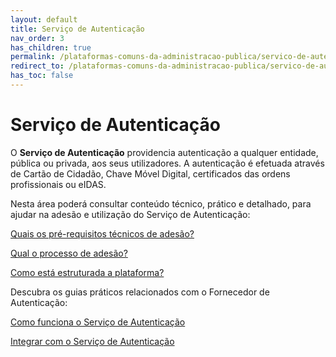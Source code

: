 ```yaml
---
layout: default
title: Serviço de Autenticação
nav_order: 3
has_children: true
permalink: /plataformas-comuns-da-administracao-publica/servico-de-autenticacao
redirect_to: /plataformas-comuns-da-administracao-publica/servico-de-autenticacao
has_toc: false
---
```




# Serviço de Autenticação

O **Serviço de Autenticação** providencia autenticação a qualquer entidade, pública ou privada, aos seus utilizadores. A autenticação é efetuada através de Cartão de Cidadão, Chave Móvel Digital, certificados das ordens profissionais ou eIDAS.

Nesta área poderá consultar conteúdo técnico, prático e detalhado, para ajudar na adesão e utilização do Serviço de Autenticação:

<a href="/plataformas-comuns-da-administracao-publica/servico-de-autenticacao/quais-os-pre-requisitos-tecnicos-de-adesao.md">Quais os pré-requisitos técnicos de adesão?</a><br>



<a href="../../plataformas-comuns-da-administracao-publica/servico-de-autenticacao/qual-o-processo-de-adesao">Qual o processo de adesão?</a><br>

<a href="../../plataformas-comuns-da-administracao-publica/servico-de-autenticacao/como-esta-estruturada-a-plataforma">Como está estruturada a plataforma?</a><br>

Descubra os guias práticos relacionados com o Fornecedor de Autenticação:

<a href="../../guias-praticos/como-funciona-o-servico-de-autenticacao/">Como funciona o Serviço de Autenticação</a><br>

<a href="../../guias-praticos/integrar-com-o-servico-de-autenticao/">Integrar com o Serviço de Autenticação</a>


